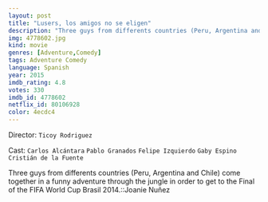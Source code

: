 ```yaml
---
layout: post
title: "Lusers, los amigos no se eligen"
description: "Three guys from differents countries (Peru, Argentina and Chile) come together in a funny adventure through the jungle in order to get to the Final of the FIFA World Cup Brasil 2014.::Joanie Nuñez.."
img: 4778602.jpg
kind: movie
genres: [Adventure,Comedy]
tags: Adventure Comedy 
language: Spanish
year: 2015
imdb_rating: 4.8
votes: 330
imdb_id: 4778602
netflix_id: 80106928
color: 4ecdc4
---
```

Director: `Ticoy Rodriguez`  

Cast: `Carlos Alcántara` `Pablo Granados` `Felipe Izquierdo` `Gaby Espino` `Cristián de la Fuente` 

Three guys from differents countries (Peru, Argentina and Chile) come together in a funny adventure through the jungle in order to get to the Final of the FIFA World Cup Brasil 2014.::Joanie Nuñez